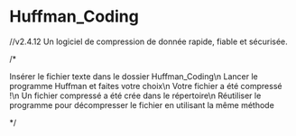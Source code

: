 # Huffman_Coding

//v2.4.12 Un logiciel de compression de donnée rapide, fiable et sécurisée.

/*

Insérer le fichier texte dans le dossier Huffman_Coding\n
Lancer le programme Huffman et faites votre choix\n
Votre fichier a été compressé !\n
Un fichier compressé a été crée dans le répertoire\n
Réutiliser le programme pour décompresser le fichier en utilisant la même méthode

*/

